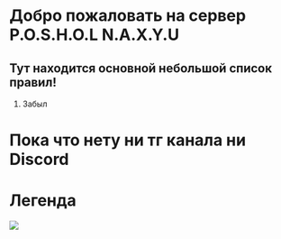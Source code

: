 # Добро пожаловать на сервер P.O.S.H.O.L  N.A.X.Y.U

## Тут находится основной небольшой список правил!

1. Забыл

# Пока что нету ни тг канала ни Discord


# Легенда
![]([https://i.imgur.com/a/w18ZLUf](https://i.imgur.com/dFZ37bG.jpeg))
